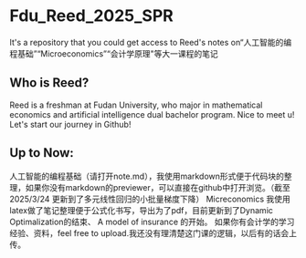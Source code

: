 # Fdu_Reed_2025_SPR
It's a repository that you could get access to Reed's notes on“人工智能的编程基础”“Microeconomics”“会计学原理"等大一课程的笔记
## Who is Reed?
Reed is a freshman at Fudan University, who major in mathematical economics and artificial intelligence dual bachelor program.
Nice to meet u! Let's start our journey in Github!
## Up to Now:
人工智能的编程基础（请打开note.md），我使用markdown形式便于代码块的整理，如果你没有markdown的previewer，可以直接在github中打开浏览。（截至2025/3/24 更新到了多元线性回归的小批量梯度下降）
Micreconomics 我使用latex做了笔记整理便于公式化书写，导出为了pdf，目前更新到了Dynamic Optimalization的结束、 A model of insurance 的开始。
如果你有会计学的学习经验、资料，feel free to upload.我还没有理清楚这门课的逻辑，以后有的话会上传。
